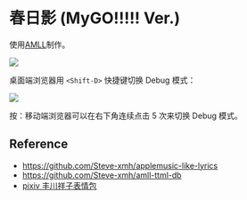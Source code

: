# 春日影 (MyGO!!!!! Ver.)

使用[AMLL](https://github.com/Steve-xmh/applemusic-like-lyrics)制作。

![](https://i.postimg.cc/sD3yYF91/image.png)

桌面端浏览器用 `<Shift-D>` 快捷键切换 Debug 模式：

![](https://i.postimg.cc/63Vgq3Pc/image.png)

按：移动端浏览器可以在右下角连续点击 5 次来切换 Debug 模式。

## Reference

- <https://github.com/Steve-xmh/applemusic-like-lyrics>
- <https://github.com/Steve-xmh/amll-ttml-db>
- [pixiv 丰川祥子表情包](https://www.pixiv.net/artworks/124502385)
